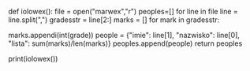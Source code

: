 def iolowex():
  file = open("marwex","r")
  peoples=[]
  for line in file
  line = line.split(",")
  gradesstr = line[2:]
  marks = []
  for mark in gradesstr:




marks.appendi(int(grade))
   people = {"imie": line[1], "nazwisko": line[0], "lista": sum(marks)/len(marks)}
   peoples.append(people)
 return peoples



print(iolowex())
